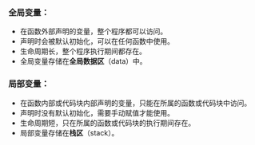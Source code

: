 ### 全局变量：

- 在函数外部声明的变量，整个程序都可以访问。
- 声明时会被默认初始化，可以在任何函数中使用。
- 生命周期长，整个程序执行期间都存在。
- 全局变量存储在**全局数据区**（data）中。

### 局部变量：

- 在函数内部或代码块内部声明的变量，只能在所属的函数或代码块中访问。
- 声明时没有默认初始化，需要手动赋值才能使用。
- 生命周期短，只在所属的函数或代码块的执行期间存在。
- 局部变量存储在**栈区**（stack）。